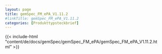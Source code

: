 ```yaml
---
layout: page
title: gemSpec_FM_ePA_V1.11.2
#linkTitle: gemSpec_FM_ePA_V1.11.2
categories: [Produkttypsteckbrief]
---
```

{{< include-html "content/de/docs/gemSpec/gemSpec_FM_ePA/gemSpec_FM_ePA_V1.11.2.html" >}}